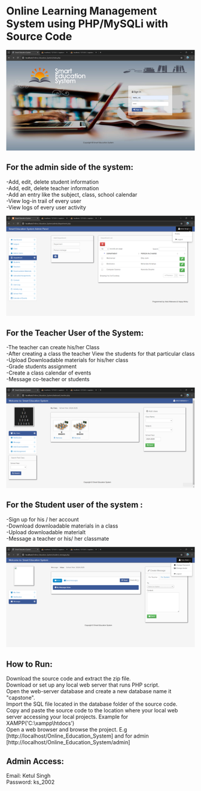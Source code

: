 <h1>Online Learning Management System using PHP/MySQLi with Source Code</h1>

![DASHBOARD](./DashBoard.png)

<h2>For the admin side of the system:</h2>
-Add, edit, delete student information<br>      
-Add, edit, delete teacher information<br>     
-Add an entry like the subject, class, school calendar<br>
-View log-in trail of every user<br>
-View logs of every user activity

![DASHBOARD](./Admin_DashBoard.png)

<h2>For the Teacher User of the System:</h2>
-The teacher can create his/her Class<br>      
-After creating a class the teacher  View the students for that particular class<br>     
-Upload Downloadable materials for his/her class<br>
-Grade students assignment<br> 
-Create a class calendar of events<br>
-Message co-teacher or students

![DASHBOARD](./Teacher_DashBoard.png)

<h2>For the Student user of the system :</h2>
-Sign up for his / her account<br>      
-Download  downloadable materials in a class <br>
-Upload downloadable materialt<br> 
-Message a teacher or his/ her classmate<br>

![DASHBOARD](./Student_DashBoard.png)

<h2>How to Run:</h2>
<p>Download the source code and extract the zip file.<br>
Download or set up any local web server that runs PHP script.<br>
Open the web-server database and create a new database name it "capstone".<br>
Import the SQL file located in the database folder of the source code.<br>
Copy and paste the source code to the location where your local web server accessing your local projects. Example for XAMPP('C:\xampp\htdocs')<br>
Open a web browser and browse the project. E.g [http://localhost/Online_Education_System] and for  admin [http://localhost/Online_Education_System/admin]</p>
<h2>Admin Access:</h2>
Email: Ketul Singh <br>
Password: ks_2002